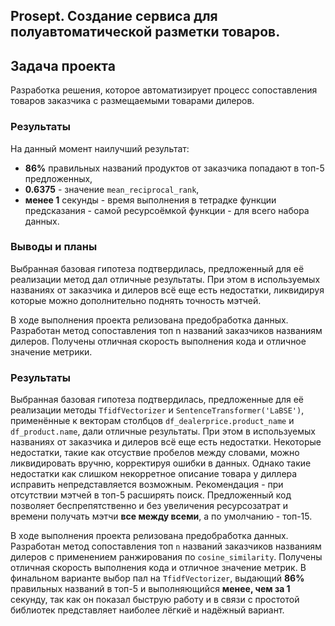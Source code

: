 ## Prosept. Cоздание сервиса для полуавтоматической разметки товаров.

## Задача проекта
Разработка решения, которое автоматизирует процесс сопоставления товаров заказчика с размещаемыми товарами дилеров.

### Результаты

На данный момент наилучший результат: 
- **86%** правильных названий продуктов от заказчика попадают в топ-5 предложенных, <br>
- **0.6375** - значение `mean_reciprocal_rank`, <br>
- **менее 1** секунды - время выполнения в тетрадке функции предсказания - самой ресурсоёмкой функции - для всего набора данных.

### Выводы и планы

Выбранная базовая гипотеза подтвердилась, предложенный для её реализации метод дал отличные результаты.
При этом в используемых названиях от заказчика и дилеров всё еще есть недостатки, ликвидируя которые можно дополнительно поднять точность мэтчей.

В ходе выполнения проекта релизована предобработка данных. Разработан метод сопоставления топ n названий заказчиков названиям дилеров. 
Получены отличная скорость выполнения кода и отличное значение метрики.

### Результаты

Выбранная базовая гипотеза подтвердилась, предложенные для её реализации методы `TfidfVectorizer` и `SentenceTransformer('LaBSE')`, 
применённые к векторам столбцов `df_dealerprice.product_name` и `df_product.name`, дали отличные результаты.
При этом в используемых названиях от заказчика и дилеров всё еще есть недостатки. Некоторые недостатки, 
такие как отсуствие пробелов между словами, можно ликвидировать вручню, корректируя ошибки в данных. 
Однако такие недостатки как слишком некорретное описание товара у диллера исправить непредставляется возможным. 
Рекомендация - при отсутствии мэтчей в топ-5 расширять поиск. Предложенный код позволяет беспрепятственно
и без увеличения ресурсозатрат и времени получать мэтчи **все между всеми**, а по умолчанию - топ-15. 

В ходе выполнения проекта релизована предобработка данных. Разработан метод сопоставления топ `n` 
названий заказчиков названиям дилеров с применением ранжирования по `cosine_similarity`. 
Получены отличная скорость выполнения кода и отличное значение метрик. 
В финальном варианте выбор пал на `TfidfVectorizer`, выдающий **86%** правильных названий в топ-5 и выполняющийся **менее, чем за 1** секунду, 
так как он показал быструю работу и в связи с простотой библиотек представляет наиболее лёгкиё и надёжный вариант.
